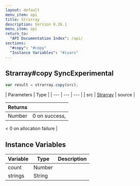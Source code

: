 ```yaml
---
layout: default
menu_item: api
title: Strarray
description: Version 0.26.1
menu_item: api
return_to:
  "API Documentation Index": /api/
sections:
  "#copy": "#copy"
  "Instance Variables": "#ivars"
---
```


## <a name="copy"></a><span>Strarray#</span>copy <span class="tags"><span class="sync">Sync</span><span class="experimental">Experimental</span></span>

```js
var result = strarray.copy(src);
```

| Parameters | Type |
| --- | --- | --- |
| src | [Strarray](/api/strarray/) | source |

| Returns |  |
| --- | --- |
| Number |  0 on success, 
<
 0 on allocation failure |

## <a name="ivars"></a>Instance Variables

| Variable | Type | Description |
| --- | --- | --- |
| <a name="count"></a>count | Number |  |
| <a name="strings"></a>strings | String |  |

